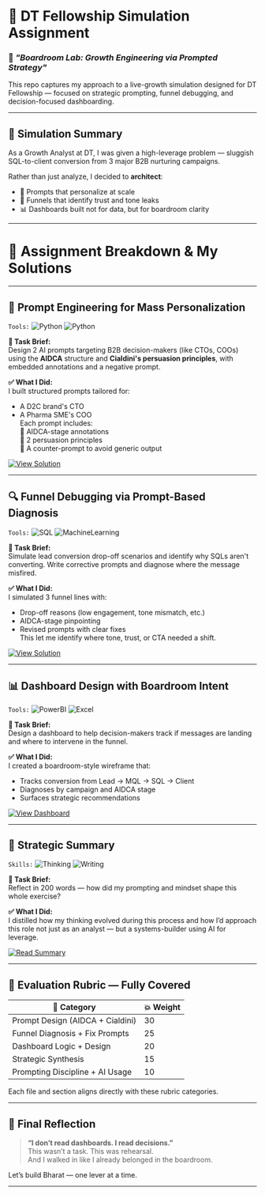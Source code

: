 # 🚀 DT Fellowship Simulation Assignment  
### 🧠 *"Boardroom Lab: Growth Engineering via Prompted Strategy"*

This repo captures my approach to a live-growth simulation designed for DT Fellowship — focused on strategic prompting, funnel debugging, and decision-focused dashboarding.

---

## 📌 Simulation Summary

As a Growth Analyst at DT, I was given a high-leverage problem — sluggish SQL-to-client conversion from 3 major B2B nurturing campaigns.

Rather than just analyze, I decided to **architect**:
- 🔁 Prompts that personalize at scale
- 🧠 Funnels that identify trust and tone leaks
- 📊 Dashboards built not for data, but for boardroom clarity

---

# 💼 Assignment Breakdown & My Solutions

---

## 🧠 Prompt Engineering for Mass Personalization  
`Tools:` ![Python](https://img.shields.io/badge/PROMPTING-AIDCA-blue) ![Python](https://img.shields.io/badge/Cialdini-Principles-red)

**📝 Task Brief:**  
Design 2 AI prompts targeting B2B decision-makers (like CTOs, COOs) using the **AIDCA** structure and **Cialdini's persuasion principles**, with embedded annotations and a negative prompt.

**✅ What I Did:**  
I built structured prompts tailored for:
- A D2C brand's CTO
- A Pharma SME's COO  
Each prompt includes:  
🔹 AIDCA-stage annotations  
🔹 2 persuasion principles  
🔹 A counter-prompt to avoid generic output

[![View Solution](https://img.shields.io/badge/View%20Solution-01_Prompt_Engineering_AIDCA.md-brightgreen)](./01_Prompt_Engineering_AIDCA.md)

---

## 🔍 Funnel Debugging via Prompt-Based Diagnosis  
`Tools:` ![SQL](https://img.shields.io/badge/Funnel-Mapping-yellow) ![MachineLearning](https://img.shields.io/badge/MMF-Logic-blue)

**📝 Task Brief:**  
Simulate lead conversion drop-off scenarios and identify why SQLs aren't converting. Write corrective prompts and diagnose where the message misfired.

**✅ What I Did:**  
I simulated 3 funnel lines with:
- Drop-off reasons (low engagement, tone mismatch, etc.)
- AIDCA-stage pinpointing
- Revised prompts with clear fixes  
This let me identify where tone, trust, or CTA needed a shift.

[![View Solution](https://img.shields.io/badge/View%20Solution-02_Funnel_Diagnosis_and_Fix.md-brightgreen)](./02_Funnel_Diagnosis_and_Fix.md)

---

## 📊 Dashboard Design with Boardroom Intent  
`Tools:` ![PowerBI](https://img.shields.io/badge/Dashboard-Design-yellow) ![Excel](https://img.shields.io/badge/Decision%20View-Focused-lightgrey)

**📝 Task Brief:**  
Design a dashboard to help decision-makers track if messages are landing and where to intervene in the funnel.

**✅ What I Did:**  
I created a boardroom-style wireframe that:
- Tracks conversion from Lead → MQL → SQL → Client  
- Diagnoses by campaign and AIDCA stage  
- Surfaces strategic recommendations

[![View Dashboard](https://img.shields.io/badge/View%20Solution-03_Dashboard_Wireframe.pdf-brightgreen)](./03_Dashboard_Wireframe.pdf)

---

## 🧠 Strategic Summary  
`Skills:` ![Thinking](https://img.shields.io/badge/Strategic-Mindset-blue) ![Writing](https://img.shields.io/badge/Strategic-Writing-green)

**📝 Task Brief:**  
Reflect in 200 words — how did my prompting and mindset shape this whole exercise?

**✅ What I Did:**  
I distilled how my thinking evolved during this process and how I’d approach this role not just as an analyst — but a systems-builder using AI for leverage.

[![Read Summary](https://img.shields.io/badge/View%20Summary-04_Strategic_Summary.md-brightgreen)](./04_Strategic_Summary.md)

---

## 🧮 Evaluation Rubric — Fully Covered

| 🎯 Category                         | 💥 Weight |
|------------------------------------|-----------|
| Prompt Design (AIDCA + Cialdini)   | 30        |
| Funnel Diagnosis + Fix Prompts     | 25        |
| Dashboard Logic + Design           | 20        |
| Strategic Synthesis                | 15        |
| Prompting Discipline + AI Usage    | 10        |

Each file and section aligns directly with these rubric categories.

---

## 🧵 Final Reflection

> **“I don’t read dashboards. I read decisions.”**  
> This wasn’t a task. This was rehearsal.  
> And I walked in like I already belonged in the boardroom.

Let’s build Bharat — one lever at a time.

---



